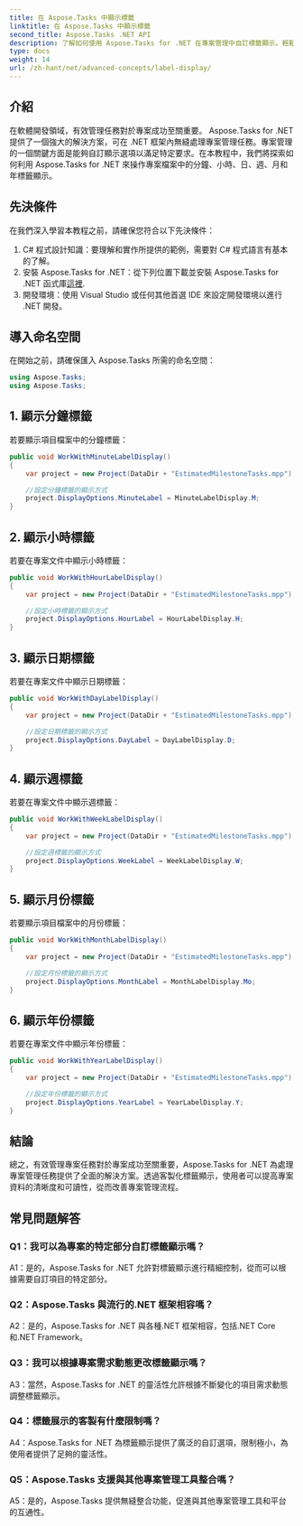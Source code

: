 ```yaml
---
title: 在 Aspose.Tasks 中顯示標籤
linktitle: 在 Aspose.Tasks 中顯示標籤
second_title: Aspose.Tasks .NET API
description: 了解如何使用 Aspose.Tasks for .NET 在專案管理中自訂標籤顯示。輕鬆增強可讀性和清晰度。
type: docs
weight: 14
url: /zh-hant/net/advanced-concepts/label-display/
---
```

## 介紹

在軟體開發領域，有效管理任務對於專案成功至關重要。 Aspose.Tasks for .NET 提供了一個強大的解決方案，可在 .NET 框架內無縫處理專案管理任務。專案管理的一個關鍵方面是能夠自訂顯示選項以滿足特定要求。在本教程中，我們將探索如何利用 Aspose.Tasks for .NET 來操作專案檔案中的分鐘、小時、日、週、月和年標籤顯示。

## 先決條件

在我們深入學習本教程之前，請確保您符合以下先決條件：

1. C# 程式設計知識：要理解和實作所提供的範例，需要對 C# 程式語言有基本的了解。
2. 安裝 Aspose.Tasks for .NET：從下列位置下載並安裝 Aspose.Tasks for .NET 函式庫[這裡](https://releases.aspose.com/tasks/net/).
3. 開發環境：使用 Visual Studio 或任何其他首選 IDE 來設定開發環境以進行 .NET 開發。

## 導入命名空間

在開始之前，請確保匯入 Aspose.Tasks 所需的命名空間：

```csharp
using Aspose.Tasks;
using Aspose.Tasks;
```

## 1. 顯示分鐘標籤

若要顯示項目檔案中的分鐘標籤：

```csharp
public void WorkWithMinuteLabelDisplay()
{
    var project = new Project(DataDir + "EstimatedMilestoneTasks.mpp");

    //設定分鐘標籤的顯示方式
    project.DisplayOptions.MinuteLabel = MinuteLabelDisplay.M;
}
```

## 2. 顯示小時標籤

若要在專案文件中顯示小時標籤：

```csharp
public void WorkWithHourLabelDisplay()
{
    var project = new Project(DataDir + "EstimatedMilestoneTasks.mpp");

    //設定小時標籤的顯示方式
    project.DisplayOptions.HourLabel = HourLabelDisplay.H;
}
```

## 3. 顯示日期標籤

若要在專案文件中顯示日期標籤：

```csharp
public void WorkWithDayLabelDisplay()
{
    var project = new Project(DataDir + "EstimatedMilestoneTasks.mpp");

    //設定日期標籤的顯示方式
    project.DisplayOptions.DayLabel = DayLabelDisplay.D;
}
```

## 4. 顯示週標籤

若要在專案文件中顯示週標籤：

```csharp
public void WorkWithWeekLabelDisplay()
{
    var project = new Project(DataDir + "EstimatedMilestoneTasks.mpp");

    //設定週標籤的顯示方式
    project.DisplayOptions.WeekLabel = WeekLabelDisplay.W;
}
```

## 5. 顯示月份標籤

若要顯示項目檔案中的月份標籤：

```csharp
public void WorkWithMonthLabelDisplay()
{
    var project = new Project(DataDir + "EstimatedMilestoneTasks.mpp");

    //設定月份標籤的顯示方式
    project.DisplayOptions.MonthLabel = MonthLabelDisplay.Mo;
}
```

## 6. 顯示年份標籤

若要在專案文件中顯示年份標籤：

```csharp
public void WorkWithYearLabelDisplay()
{
    var project = new Project(DataDir + "EstimatedMilestoneTasks.mpp");

    //設定年份標籤的顯示方式
    project.DisplayOptions.YearLabel = YearLabelDisplay.Y;
}
```

## 結論

總之，有效管理專案任務對於專案成功至關重要，Aspose.Tasks for .NET 為處理專案管理任務提供了全面的解決方案。透過客製化標籤顯示，使用者可以提高專案資料的清晰度和可讀性，從而改善專案管理流程。

## 常見問題解答

### Q1：我可以為專案的特定部分自訂標籤顯示嗎？

A1：是的，Aspose.Tasks for .NET 允許對標籤顯示進行精細控制，從而可以根據需要自訂項目的特定部分。

### Q2：Aspose.Tasks 與流行的.NET 框架相容嗎？

A2：是的，Aspose.Tasks for .NET 與各種.NET 框架相容，包括.NET Core 和.NET Framework。

### Q3：我可以根據專案需求動態更改標籤顯示嗎？

A3：當然，Aspose.Tasks for .NET 的靈活性允許根據不斷變化的項目需求動態調整標籤顯示。

### Q4：標籤展示的客製有什麼限制嗎？

A4：Aspose.Tasks for .NET 為標籤顯示提供了廣泛的自訂選項，限制極小，為使用者提供了足夠的靈活性。

### Q5：Aspose.Tasks 支援與其他專案管理工具整合嗎？

A5：是的，Aspose.Tasks 提供無縫整合功能，促進與其他專案管理工具和平台的互通性。
